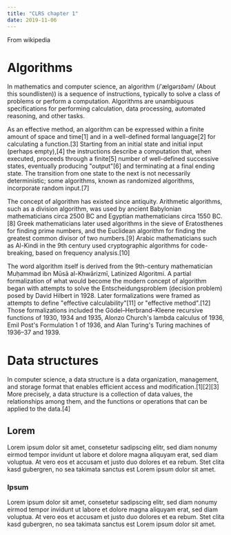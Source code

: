 ```yaml
---
title: "CLRS chapter 1"
date: 2019-11-06
---
```


From wikipedia

# Algorithms

In mathematics and computer science, an algorithm (/ˈælɡərɪðəm/ (About this
soundlisten)) is a sequence of instructions, typically to solve a class of
problems or perform a computation. Algorithms are unambiguous specifications for
performing calculation, data processing, automated reasoning, and other tasks.

As an effective method, an algorithm can be expressed within a finite amount of
space and time[1] and in a well-defined formal language[2] for calculating a
function.[3] Starting from an initial state and initial input (perhaps
empty),[4] the instructions describe a computation that, when executed, proceeds
through a finite[5] number of well-defined successive states, eventually
producing "output"[6] and terminating at a final ending state. The transition
from one state to the next is not necessarily deterministic; some algorithms,
known as randomized algorithms, incorporate random input.[7]

The concept of algorithm has existed since antiquity. Arithmetic algorithms,
such as a division algorithm, was used by ancient Babylonian mathematicians
circa 2500 BC and Egyptian mathematicians circa 1550 BC.[8] Greek mathematicians
later used algorithms in the sieve of Eratosthenes for finding prime numbers,
and the Euclidean algorithm for finding the greatest common divisor of two
numbers.[9] Arabic mathematicians such as Al-Kindi in the 9th century used
cryptographic algorithms for code-breaking, based on frequency analysis.[10]

The word algorithm itself is derived from the 9th-century mathematician Muḥammad
ibn Mūsā al-Khwārizmī, Latinized Algoritmi. A partial formalization of what
would become the modern concept of algorithm began with attempts to solve the
Entscheidungsproblem (decision problem) posed by David Hilbert in 1928. Later
formalizations were framed as attempts to define "effective calculability"[11]
or "effective method".[12] Those formalizations included the
Gödel–Herbrand–Kleene recursive functions of 1930, 1934 and 1935, Alonzo
Church's lambda calculus of 1936, Emil Post's Formulation 1 of 1936, and Alan
Turing's Turing machines of 1936–37 and 1939.

# Data structures

In computer science, a data structure is a data organization, management, and
storage format that enables efficient access and modification.[1][2][3] More
precisely, a data structure is a collection of data values, the relationships
among them, and the functions or operations that can be applied to the data.[4]

## Lorem 

Lorem ipsum dolor sit amet, consetetur sadipscing elitr, sed diam nonumy eirmod
tempor invidunt ut labore et dolore magna aliquyam erat, sed diam voluptua. At
vero eos et accusam et justo duo dolores et ea rebum. Stet clita kasd gubergren,
no sea takimata sanctus est Lorem ipsum dolor sit amet.

### Ipsum

Lorem ipsum dolor sit amet, consetetur sadipscing elitr, sed diam nonumy eirmod
tempor invidunt ut labore et dolore magna aliquyam erat, sed diam voluptua. At
vero eos et accusam et justo duo dolores et ea rebum. Stet clita kasd gubergren,
no sea takimata sanctus est Lorem ipsum dolor sit amet.
